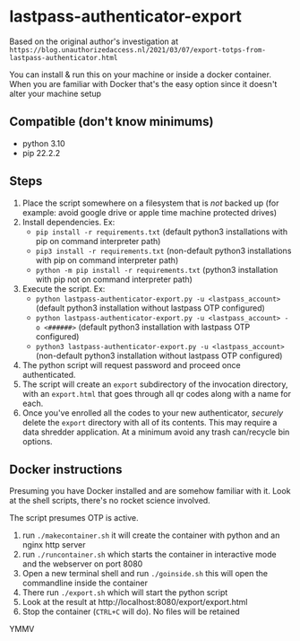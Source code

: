 # lastpass-authenticator-export

Based on the original author's investigation at `https://blog.unauthorizedaccess.nl/2021/03/07/export-totps-from-lastpass-authenticator.html`

You can install & run this on your machine or inside a docker container. When you are familiar with Docker that's the easy option since it doesn't alter your machine setup

## Compatible (don't know minimums)

- python 3.10
- pip 22.2.2

## Steps

1. Place the script somewhere on a filesystem that is _not_ backed up (for example: avoid google drive or apple time machine protected drives)
2. Install dependencies. Ex:
   - `pip install -r requirements.txt` (default python3 installations with pip on command interpreter path)
   - `pip3 install -r requirements.txt` (non-default python3 installations with pip on command interpreter path)
   - `python -m pip install -r requirements.txt` (python3 installation with pip not on command interpreter path)
3. Execute the script. Ex:
   - `python lastpass-authenticator-export.py -u <lastpass_account>` (default python3 installation without lastpass OTP configured)
   - `python lastpass-authenticator-export.py -u <lastpass_account> -o <######>` (default python3 installation with lastpass OTP configured)
   - `python3 lastpass-authenticator-export.py -u <lastpass_account>` (non-default python3 installation without lastpass OTP configured)
4. The python script will request password and proceed once authenticated.
5. The script will create an `export` subdirectory of the invocation directory, with an `export.html` that goes through all qr codes along with a name for each.
6. Once you've enrolled all the codes to your new authenticator, _securely_ delete the `export` directory with all of its contents. This may require a data shredder application. At a minimum avoid any trash can/recycle bin options.

## Docker instructions

Presuming you have Docker installed and are somehow familiar with it. Look at the shell scripts, there's no rocket science involved.

The script presumes OTP is active.

1. run `./makecontainer.sh` it will create the container with python and an nginx http server
2. run `./runcontainer.sh` which starts the container in interactive mode and the webserver on port 8080
3. Open a new terminal shell and run `./goinside.sh` this will open the commandline inside the container
4. There run `./export.sh` which will start the python script
5. Look at the result at http://localhost:8080/export/export.html
6. Stop the container (`CTRL+C` will do). No files will be retained

YMMV
